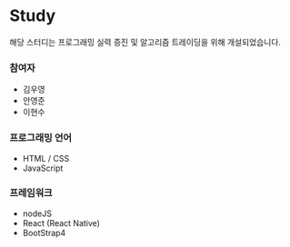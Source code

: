 # Study

해당 스터디는 프로그래밍 실력 증진 및 알고리즘 트레이딩을 위해 개설되었습니다.

### 참여자

- 김우영
- 안영준
- 이현수

### 프로그래밍 언어

- HTML / CSS
- JavaScript

### 프레임워크 

- nodeJS
- React (React Native)
- BootStrap4
